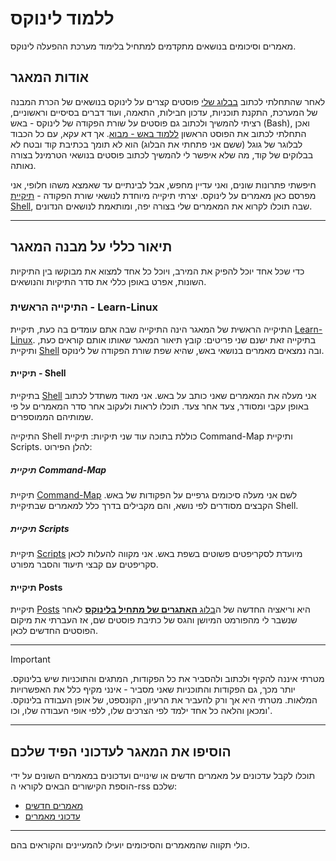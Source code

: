 # ללמוד לינוקס
מאמרים וסיכומים בנושאים מתקדמים למתחיל בלימוד מערכת ההפעלה לינוקס.

## אודות המאגר
לאחר שהתחלתי לכתוב [בבלוג שלי](https://linuxuserstip.blogspot.com) פוסטים קצרים על לינוקס בנושאים של הכרת המבנה של המערכת, התקנת תוכניות, עדכון חבילות, התאמה, ועוד דברים בסיסיים וראשוניים, רציתי להמשיך ולכתוב גם פוסטים על שורת הפקודה של לינוקס - באש (Bash), ואכן התחלתי לכתוב את הפוסט הראשון [ללמוד באש - מבוא](https://linuxuserstip.blogspot.com/2024/05/bash_28.html). אך דא עקא, עם כל הכבוד לבלוגר של גוגל (ששם אני פתחתי את הבלוג) הוא לא תומך בכתיבת קוד ובטח לא בבלוקים של קוד, מה שלא איפשר לי להמשיך לכתוב פוסטים בנושאי הטרמינל בצורה נאותה.

חיפשתי פתרונות שונים, ואני עדיין מחפש, אבל לבינתיים עד שאמצא משהו חלופי, אני מפרסם כאן מאמרים על לינוקס. יצרתי תיקייה מיוחדת לנושאי שורת הפקודה - [תיקיית Shell](https://github.com/Nachmen-Kurtz/Learn-Linux/tree/main/Shell), שבה תוכלו לקרוא את המאמרים שלי בצורה יפה, ומותאמת לנושאים הנדונים.

---

## תיאור כללי על מבנה המאגר
כדי שכל אחד יוכל להפיק את המירב, ויוכל כל אחד למצוא את מבוקשו בין התיקיות השונות, אפרט באופן כללי את סדר התיקיות והנושאים.

### התיקייה הראשית - Learn-Linux
התיקייה הראשית של המאגר הינה התיקייה שבה אתם עומדים בה כעת, תיקיית [Learn-Linux](https://github.com/Nachmen-Kurtz/Learn-Linux). בתיקייה זאת ישנם שני פריטים: קובץ תיאור המאגר שאותו אותם קוראים כעת, ותיקיית [Shell](https://github.com/Nachmen-Kurtz/Learn-Linux/tree/main/Shell) ובה נמצאים מאמרים בנושאי באש, שהיא שפת שורת הפקודה של לינוקס.

#### תיקיית - Shell
בתיקיית [Shell](https://github.com/Nachmen-Kurtz/Learn-Linux/tree/main/Shell) אני מעלה את המאמרים שאני כותב על באש. אני מאוד משתדל לכתוב באופן עקבי ומסודר, צעד אחר צעד.  תוכלו לראות ולעקוב אחר סדר המאמרים על פי שמותיהם הממוספרים. 

התיקייה Shell כוללת בתוכה עוד שני תיקיות: תיקיית Command-Map ותיקיית Scripts. להלן הפירוט:

##### תיקיית Command-Map
תיקיית [Command-Map](https://github.com/Nachmen-Kurtz/Learn-Linux/tree/main/Shell/Command-Map) לשם אני מעלה סיכומים גרפיים על הפקודות של באש. הקבצים מסודרים לפי נושא, והם מקבילים בדרך כלל למאמרים שבתיקיית Shell.

##### תיקיית Scripts
תיקיית [Scripts](https://github.com/Nachmen-Kurtz/Learn-Linux/tree/main/Shell/Scripts) מיועדת לסקריפטים פשוטים בשפת באש. אני מקווה להעלות לכאן סקריפטים עם קבצי תיעוד והסבר מפורט.

#### תיקיית Posts
תיקיית [Posts](https://github.com/Nachmen-Kurtz/Learn-Linux/tree/main/posts) היא וריאציה החדשה של ה[בלוג **האתגרים של מתחיל בלינוקס**](https://linuxuserstip.blogspot.com) לאחר שנשבר לי מהפורמט המיושן והגס של כתיבת פוסטים שם, אז העברתי את מיקום הפוסטים החדשים לכאן.

---

> [!IMPORTANT]
> מטרתי איננה להקיף ולכתוב ולהסביר את כל הפקודות, המתגים והתוכניות שיש בלינוקס. יותר מכך, גם הפקודות והתוכניות שאני מסביר - אינני מקיף כלל את האפשרויות המלאות. מטרתי היא אך ורק להעביר את הרעיון, הקונספט, של אופן העבודה בלינוקס. ומכאן והלאה כל אחד ילמד לפי הצרכים שלו, ללפי אופי העבודה שלו, וכו'.

---

## הוסיפו את המאגר לעדכוני הפיד שלכם
תוכלו לקבל עדכונים על מאמרים חדשים או שינויים ועדכונים במאמרים השונים על ידי הוספת הקישורים הבאים לקוראי ה-rss שלכם:

- [מאמרים חדשים](https://github.com/Nachmen-Kurtz/Learn-Linux/releases.atom)
- [עדכוני מאמרים](https://github.com/Nachmen-Kurtz/Learn-Linux/commits/main.atom)

---

כולי תקווה שהמאמרים והסיכומים יועילו להמעיינים והקוראים בהם.
